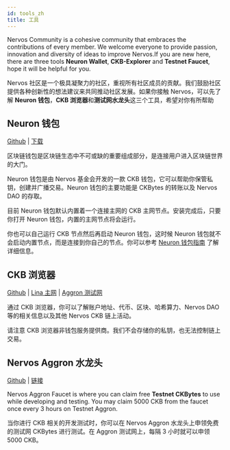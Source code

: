 ```yaml
---
id: tools_zh
title: 工具
---
```


Nervos Community is a cohesive community that embraces the contributions of every member. We welcome everyone to provide passion, innovation and diversity of ideas to improve Nervos.If you are new here, there are three tools **Neuron Wallet**, **CKB-Explorer** and **Testnet Faucet**, hope it will be helpful for you.

Nervos 社区是一个极具凝聚力的社区，重视所有社区成员的贡献。我们鼓励社区提供各种创新性的想法建议来共同推动社区发展。如果你接触 Nervos，可以先了解 **Neuron 钱包**，**CKB 浏览器**和**测试网水龙头**这三个工具，希望对你有所帮助

## Neuron 钱包
[Github](https://github.com/nervosnetwork/neuron) | [下载](https://github.com/nervosnetwork/neuron/releases)

区块链钱包是区块链生态中不可或缺的重要组成部分，是连接用户进入区块链世界的大门。

Neuron 钱包是由 Nervos 基金会开发的一款 CKB 钱包，它可以帮助你保管私钥，创建并广播交易。Neuron 钱包的主要功能是 CKBytes 的转账以及 Nervos DAO 的存取。

目前 Neuron 钱包默认内置着一个连接主网的 CKB 主网节点。安装完成后，只要你打开 Neuron 钱包，内置的主网节点将会运行。

你也可以自己运行 CKB 节点然后再启动 Neuron 钱包，这时候 Neuron 钱包就不会启动内置节点，而是连接到你自己的节点。你可以参考  [Neuron 钱包指南](guides/neuron_zh.md) 了解详细信息。


## CKB 浏览器
[Github](https://github.com/nervosnetwork/ckb-explorer) | [Lina 主网](https://explorer.nervos.org/) | [Aggron 测试网](https://explorer.nervos.org/aggron/)

通过 CKB 浏览器，你可以了解账户地址、代币、区块、哈希算力、Nervos DAO 等的相关信息以及其他 Nervos CKB 链上活动。

请注意 CKB 浏览器非钱包服务提供商。我们不会存储你的私钥，也无法控制链上交易。

## Nervos Aggron 水龙头
[Github](https://github.com/shaojunda/ckb-testnet-faucet) | [链接](https://faucet.nervos.org/)

Nervos Aggron Faucet is where you can claim free **Testnet CKBytes** to use while developing and testing. You may claim 5000 CKB from the faucet once every 3 hours on Testnet Aggron.

当你进行 CKB 相关的开发测试时，你可以在 Nervos Aggron 水龙头上申领免费的测试网 CKBytes 进行测试。在 Aggron 测试网上，每隔 3 小时就可以申领 5000 CKB。